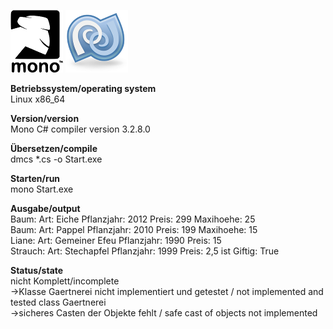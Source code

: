 ![Mono Logo1](https://github.com/OlafGroh/OOP/blob/master/C%23/images/logo.png)
![Mono Logo2](https://github.com/OlafGroh/OOP/blob/master/C%23/images/logo2.png)


__Betriebssystem/operating system__  
Linux x86_64

__Version/version__  
Mono C# compiler version 3.2.8.0

__Übersetzen/compile__  
dmcs *.cs -o Start.exe

__Starten/run__    
mono Start.exe


__Ausgabe/output__  
Baum: Art: Eiche Pflanzjahr: 2012 Preis: 299 Maxihoehe: 25  
Baum: Art: Pappel Pflanzjahr: 2010 Preis: 199 Maxihoehe: 15  
Liane: Art:  Gemeiner Efeu Pflanzjahr: 1990 Preis: 15  
Strauch: Art: Stechapfel Pflanzjahr: 1999 Preis: 2,5 ist Giftig: True  

__Status/state__  
nicht Komplett/incomplete  
->Klasse Gaertnerei nicht implementiert und getestet / not implemented and tested class Gaertnerei  
->sicheres Casten der Objekte fehlt / safe cast of objects not implemented  
